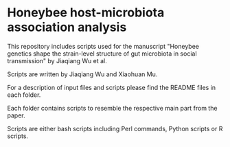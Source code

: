 # Honeybee host-microbiota association analysis

This repository includes scripts used for the manuscript "Honeybee genetics shape the strain-level structure of gut microbiota in social transmission" by Jiaqiang Wu et al.

Scripts are written by Jiaqiang Wu and Xiaohuan Mu.

For a description of input files and scripts please find the README files in each folder.

Each folder contains scripts to resemble the respective main part from the paper.

Scripts are either bash scripts including Perl commands, Python scripts or R scripts. 
